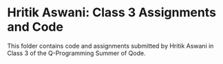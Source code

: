 # Hritik Aswani: Class 3 Assignments and Code
This folder contains code and assignments submitted by Hritik Aswani in Class 3 of the Q-Programming Summer of Qode.